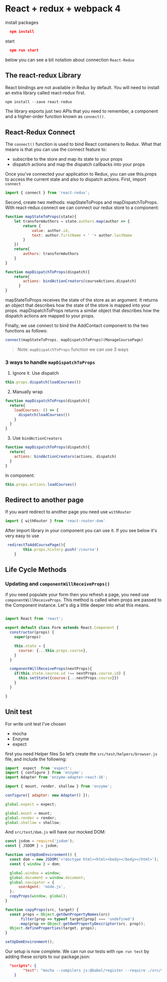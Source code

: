 # React + redux + webpack 4

install packages
```json
  npm install
```

start
```json
  npm run start
```
below you can see a bit notation about connection `React-Redux`
## The react-redux Library
React bindings are not available in Redux by default. You will need to install an extra library called react-redux first.
```javascript
npm install --save react-redux
```
The library exports just two APIs that you need to remember, a <Provider /> component and a higher-order function known as `connect()`. 

## React-Redux Connect
The `connect()` function is used to bind React containers to Redux. What that means is that you can use the connect feature to:

  -  subscribe to the store and map its state to your props
  -  dispatch actions and map the dispatch callbacks into your props

Once you've connected your application to Redux, you can use this.props to access the current state and also to dispatch actions.
First, import `connect`

```javascript
import { connect } from 'react-redux';
```
Second, create two methods: mapStateToProps and mapDispatchToProps.
With react-redux.connect we can connect our redux store to a component:

```javascript
function mapStateToProps(state){
    let transformAuthors = state.authors.map(author => {
        return {
            value: author.id,
            text: author.firstName + ' '+ author.lastName
        }
    })
    return{
        authors: transformAuthors
    }
}

function mapDispatchToProps(dispatch){
    return{
        actions: bindActionCreators(courseActions,dispatch)
      }
}
```
mapStateToProps receives the state of the store as an argument. It returns an object that describes how the state of the store is mapped into your props. mapDispatchToProps returns a similar object that describes how the dispatch actions are mapped to your props. 

Finally, we use connect to bind the AddContact component to the two functions as follows:
```javascript
connect(mapStateToProps, mapDispatchToProps)(ManageCoursePage)
```

>Note: `mapDispatchToProps` function we can use 3 ways

### 3 ways to handle `mapDispatchToProps`

1. Ignore it. Use dispatch
```javascript
this.props.dispatch(loadCourses())   
```

2. Manually wrap
```javascript
function mapDispatchToProps(dispatch){
  return{
    loadCourses: () => {
      dispatch(loadCourses())
    }
  }
}
```

3. Use `bindActionCreators`
```javascript
function mapDispatchToProps(dispatch){
  return{
    actions: bindActionCreators(actions, dispatch)    
  }
}
```
In component:
```javascript
this.props.actions.loadCourses()
```

## Redirect to another page
If you want redirect to another page you need use `withRouter`

```javascript
import { withRouter } from 'react-router-dom'
```

After import library in your component you can use it. If you see below it's very easy to use

```javascript
 redirectToAddCoursePage(){
        this.props.history.push('/course')
    }
```    

## Life Cycle Methods

### Updating and `componentWillReceiveProps()`

if you need populate your form then you refresh a page, you need use `componentWillReceiveProps`. This method is called when props are passed to the Component instance. Let's dig a little deeper into what this means.

```javascript

import React from 'react';

export default class Form extends React.Component {
  constructor(props) {
    super(props)

    this.state = {
      course: {...this.props.course},
    }
  }

  componentWillReceiveProps(nextProps){
    if(this.state.course.id !== nextProps.course.id) {
      this.setState({course:{...nextProps.course}})
    }
  }

}    
```    

## Unit test
For write unit test I've chosen 
- mocha
- Enzyme
- expect

first you need Helper files
So let’s create the `src/test/helpers/browser.js` file, and include the following:
```javascript
import  expect  from 'expect';
import { configure } from 'enzyme';
import Adapter from 'enzyme-adapter-react-16';

import { mount, render, shallow } from 'enzyme';

configure({ adapter: new Adapter() });

global.expect = expect;

global.mount = mount;
global.render = render;
global.shallow = shallow;    
```   
And `src/test/dom.js` will have our mocked DOM:
```javascript
const jsdom = require('jsdom');
const { JSDOM } = jsdom;

function setUpDomEnvironment() {
  const dom = new JSDOM('<!doctype html><html><body></body></html>');
  const { window } = dom;

  global.window = window;
  global.document = window.document;
  global.navigator = {
      userAgent: 'node.js',
  };
  copyProps(window, global);
}

function copyProps(src, target) {
  const props = Object.getOwnPropertyNames(src)
      .filter(prop => typeof target[prop] === 'undefined')
      .map(prop => Object.getOwnPropertyDescriptor(src, prop));
  Object.defineProperties(target, props);
}

setUpDomEnvironment();
```
Our setup is now complete. We can run our tests with `npm run test` by adding these scripts to our package.json:

```json
  "scripts": {
        "test": "mocha --compilers js:@babel/register --require ./src/test/helpers/browser.js --require ./src/test/helpers/dom.js --recursive \"./src/test/**/*.spec.js*\""
    }
```